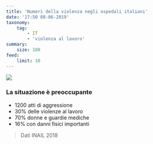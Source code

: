 ```yaml
---
title: 'Numeri della violenza negli ospedali italiani'
date: '17:50 08-06-2019'
taxonomy:
    tag:
        - IT
        - 'violenza al lavoro'
summary:
    size: 100
feed:
    limit: 10
---
```


![](https://yoursafety.training/images/articles/numeri-ospedali-2018.jpg)
### La situazione è preoccupante

* 1200 atti di aggressione
* 30% delle violenze al lavoro
* 70% donne e guardie mediche
* 16% con danni fisici importanti

> Dati INAIL 2018

